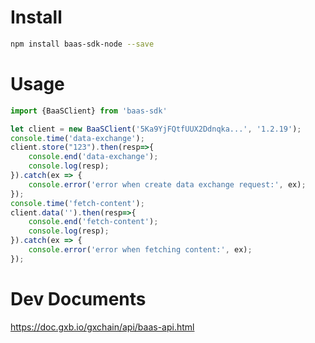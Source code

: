 # Install

```bash
npm install baas-sdk-node --save
```

# Usage

```js
import {BaaSClient} from 'baas-sdk'

let client = new BaaSClient('5Ka9YjFQtfUUX2Ddnqka...', '1.2.19');
console.time('data-exchange');
client.store("123").then(resp=>{
    console.end('data-exchange');
    console.log(resp);
}).catch(ex => {
    console.error('error when create data exchange request:', ex);
});
console.time('fetch-content');
client.data('').then(resp=>{
    console.end('fetch-content');
    console.log(resp);
}).catch(ex => {
    console.error('error when fetching content:', ex);
});
```

# Dev Documents

https://doc.gxb.io/gxchain/api/baas-api.html
